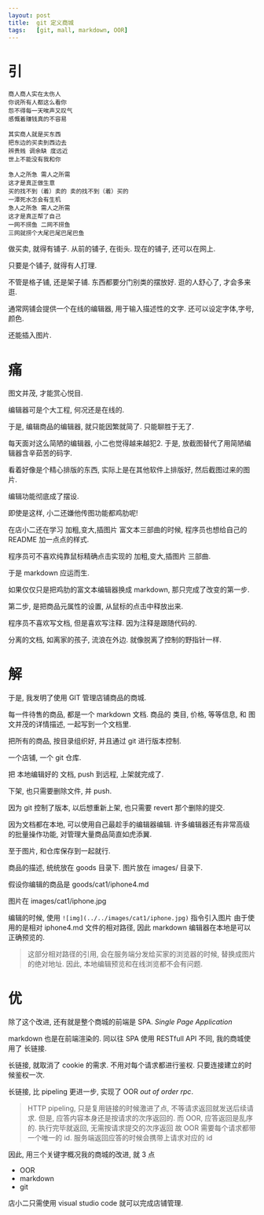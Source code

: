```yaml
---
layout: post
title:  git 定义商城
tags:   [git, mall, markdown, OOR]
---
```


# 引

    商人商人实在太伤人
    你说所有人都这么看你
    怨不得每一天唉声又叹气
    感慨着赚钱真的不容易

    其实商人就是买东西
    把东边的买卖到西边去
    辨贵贱 调余缺 度远近
    世上不能没有我和你

    急人之所急 需人之所需
    这才是真正做生意
    买的找不到（着）卖的 卖的找不到（着）买的
    一潭死水怎会有生机
    急人之所急 需人之所需
    这才是真正帮了自己
    一网不捞鱼 二网不捞鱼
    三网就捞个大尾巴尾巴尾巴鱼



做买卖, 就得有铺子. 从前的铺子, 在街头.
现在的铺子, 还可以在网上.

只要是个铺子, 就得有人打理.

不管是格子铺, 还是架子铺. 东西都要分门别类的摆放好. 逛的人舒心了, 才会多来逛.

通常网铺会提供一个在线的编辑器, 用于输入描述性的文字. 还可以设定字体,字号,颜色.

还能插入图片.

# 痛

图文并茂, 才能赏心悦目.

编辑器可是个大工程, 何况还是在线的.

于是, 编辑商品的编辑器, 就只能因繁就简了. 只能聊胜于无了.

每天面对这么简陋的编辑器, 小二也觉得越来越犯2. 于是, 放截图替代了用简陋编辑器含辛茹苦的码字.

看着好像是个精心排版的东西, 实际上是在其他软件上排版好, 然后截图过来的图片.

编辑功能彻底成了摆设.

即使是这样, 小二还嫌他传图功能都鸡肋呢!

在店小二还在学习 加粗,变大,插图片 富文本三部曲的时候, 程序员也想给自己的 README 加一点点的样式.

程序员可不喜欢纯靠鼠标精确点击实现的 加粗,变大,插图片 三部曲.

于是 markdown 应运而生.

如果仅仅只是把鸡肋的富文本编辑器换成 markdown, 那只完成了改变的第一步.

第二步, 是把商品元属性的设置, 从鼠标的点击中释放出来.

程序员不喜欢写文档, 但是喜欢写注释.
因为注释是跟随代码的.

分离的文档, 如离家的孩子, 流浪在外边. 就像脱离了控制的野指针一样.


# 解 # 

于是, 我发明了使用 GIT 管理店铺商品的商城.


每一件待售的商品, 都是一个 markdown 文档.
商品的 类目, 价格, 等等信息, 和 图文并茂的详情描述, 一起写到一个文档里.

把所有的商品, 按目录组织好, 并且通过 git 进行版本控制.

一个店铺, 一个 git 仓库.

把 本地编辑好的 文档, push 到远程, 上架就完成了.

下架, 也只需要删除文件, 并 push.

因为 git 控制了版本, 以后想重新上架, 也只需要 revert 那个删除的提交.

因为文档都在本地, 可以使用自己最趁手的编辑器编辑. 许多编辑器还有非常高级的批量操作功能, 对管理大量商品简直如虎添翼.

至于图片, 和仓库保存到一起就行.

商品的描述, 统统放在 goods 目录下. 图片放在 images/ 目录下.

假设你编辑的商品是 goods/cat1/iphone4.md

图片在 images/cat1/iphone.jpg

编辑的时候, 使用 ```![img](../../images/cat1/iphone.jpg)``` 指令引入图片
由于使用的是相对 iphone4.md 文件的相对路径, 因此 markdown 编辑器在本地是可以正确预览的.

>这部分相对路径的引用, 会在服务端分发给买家的浏览器的时候, 替换成图片的绝对地址.
因此, 本地编辑预览和在线浏览都不会有问题.

# 优

除了这个改进, 还有就是整个商城的前端是 SPA. _Single Page Application_

markdown 也是在前端渲染的. 同以往 SPA 使用 RESTfull API 不同, 我的商城使用了
长链接.

长链接, 就取消了 cookie 的需求. 不用对每个请求都进行鉴权. 只要连接建立的时候鉴权一次.

长链接, 比 pipeling 更进一步, 实现了 OOR _out of order rpc_. 

> HTTP pipeling, 只是复用链接的时候激进了点, 不等请求返回就发送后续请求.
> 但是, 应答内容本身还是按请求的次序返回的.
> 而 OOR, 应答返回是乱序的. 执行完毕就返回, 无需按请求提交的次序返回
> 故 OOR 需要每个请求都带一个唯一的 id. 服务端返回应答的时候会携带上请求对应的 id

因此, 用三个关键字概况我的商城的改进, 就 3 点

 - OOR 
 - markdown 
 - git

店小二只需使用 visual studio code 就可以完成店铺管理.


